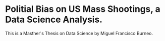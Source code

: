 # Politial Bias on US Mass Shootings, a Data Science Analysis.

This is a Masther's Thesis on Data Science by Miguel Francisco Burneo.